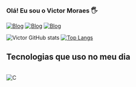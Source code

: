 ### Olá! Eu sou o Victor Moraes 🖐️

[![Blog](https://img.shields.io/website?label=Site.com&style=for-the-badge&url=https://site.com/)](linkdosite)
[![Blog](https://img.shields.io/badge/YouTube-FF0000?style=for-the-badge&logo=youtube&logoColor=white)](linkdocanal)
[![Blog](https://img.shields.io/badge/Instagram-E4405F?style=for-the-badge&logo=instagram&logoColor=white)](https://www.instagram.com/victor_moraes_dev/)

![Victor GitHub stats](https://github-readme-stats.vercel.app/api?username=VictorMoraes01&show_icons=true&theme=dracula)
[![Top Langs](https://github-readme-stats.vercel.app/api/top-langs/?username=VictorMoraes01)](https://github.com/anuraghazra/github-readme-stats)

## Tecnologias que uso no meu dia

<div style="display: inline_block"><br/>
     <img align="center" alt="C" src="https://img.shields.io/badge/C-00599C?style=for-the-badge&logo=c&logoColor=white">
</div>
